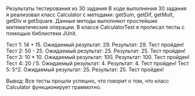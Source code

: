 Результаты тестирования из 30 задания
В ходе выполнения 30 задания я реализовал класс Calculator c методами: getSum, getDif, getMult, getDiv и getSquare. 
Данные методы выполняют простейшие математические операции. В классе CalculatorTest я прописал тесты с помощью библиотеки JUnit.

Тест 1: 14 + 15. Ожидаемый результат: 29. Результат: 29. Тест пройден!
Тест 2: 50 - 25. Ожидаемый результат: 25. Результат: 25. Тест пройден!
Тест 3: 10 * 10. Ожидаемый результат: 100. Результат: 100. Тест пройден!
Тест 4: 20 / 5. Ожидаемый результат: 4. Результат: 4. Тест пройден!
Тест 5: 5^2. Ожидаемый результат: 25. Результат: 25. Тест пройден!

Вывод: Все тесты прошли успешно, что говорит о том, что класс Calculator функционирует граммотно.
